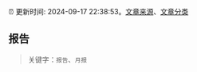 :alarm_clock: 更新时间: 2024-09-17 22:38:53。[文章来源](/README.md)、[文章分类](/TAGS.md)

## 报告


> 关键字：`报告`、`月报`



